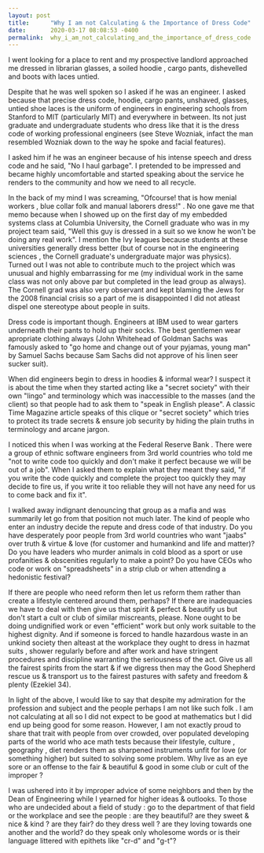 ```yaml
---
layout: post
title:      "Why I am not Calculating & the Importance of Dress Code"
date:       2020-03-17 08:08:53 -0400
permalink:  why_i_am_not_calculating_and_the_importance_of_dress_code
---
```


I went looking for a place to rent and my prospective landlord approached me dressed in librarian glasses, a soiled hoodie , cargo pants, dishevelled and boots with laces untied.

Despite that he was well spoken so I asked if he was an engineer. I asked because that precise dress code, hoodie, cargo pants, unshaved, glasses, untied shoe laces is the uniform of engineers in engineering schools from Stanford to MIT (particularly MIT) and everywhere in between. Its not just graduate and undergraduate students who dress like that it is the dress code of working professional engineers (see Steve Wozniak, infact the man resembled Wozniak down to the way he spoke and facial features).

I asked him if he was an engineer because of his intense speech and dress code and he said, "No I haul garbage". I pretended to be impressed and became highly uncomfortable and started speaking about the service he renders to the community and how we need to all recycle.

In the back of my mind I was screaming, "Ofcourse! that is how menial workers , blue collar folk and manual laborers dress!" . No one gave me that memo because when I showed up on the first day of my embedded systems class at Columbia University, the Cornell graduate who was in my project team said, "Well this guy is dressed in a suit so we know he won't be doing any real work". I mention the Ivy leagues because students at these universities generally dress better (but of course not in the engineering sciences , the Cornell graduate's undergraduate major was physics).  Turned out I was not able to contribute much to the project which was unusual and highly embarrassing for me (my individual work in the same class was not only above par but completed in the lead group as always). The Cornell grad was also very observant and kept blaming the Jews for the 2008 financial crisis so a part of me is disappointed I did not atleast dispel one stereotype about people in suits.

Dress code is important though. Engineers at IBM used to wear garters underneath their pants to hold up their socks. The best gentlemen wear apropriate clothing always (John Whitehead of Goldman Sachs was famously asked to "go home and change out of your pyjamas, young man" by Samuel Sachs because Sam Sachs did not approve of his linen seer sucker suit).

When did engineers begin to dress in hoodies & informal wear? I suspect it is about the time when they started acting like a "secret society" with their own "lingo" and terminology which was inaccessible to the masses (and the client) so that people had to ask them to "speak in English please". A classic Time Magazine article speaks of this clique or "secret society" which tries to protect its trade secrets & ensure job security by hiding the plain truths in terminology and arcane jargon.

I noticed this when I was working at the Federal Reserve Bank . There were a group of ethnic software engineers from 3rd world countries who told me "not to write code too quickly and don't make it perfect because we will be out of a job". When I asked them to explain what they meant they said, "if you write the code quickly and complete the project too quickly they may decide to fire us, if you write it too reliable they will not have any need for us to come back and fix it". 

I walked away indignant denouncing that group as a mafia and was summarily let go from that position not much later. The kind of people who enter an industry decide the repute and dress code of that industry. Do you have desperately poor people from 3rd world countries who want "jaabs" over truth & virtue & love (for customer and humankind and life and matter)? Do you have leaders who murder animals in cold blood as a sport or use profanities & obscenities regularly to make a point? Do you have CEOs who code or work on "spreadsheets" in a strip club or when attending a hedonistic festival? 

If there are people who need reform then let us reform them rather than create a lifestyle centered around them, perhaps? If there are inadequacies we have to deal with then give us that spirit & perfect & beautify us but don't start a cult or club of similar miscreants, please. None ought to be doing undignified work or even "efficient" work but only work suitable to the highest dignity. And if someone is forced to handle hazardous waste in an unkind society then alteast at the workplace they ought to dress in hazmat suits , shower regularly before and after work and have stringent procedures and discipline warranting the seriousness of the act. Give us all the fairest spirits from the start & if we digress then may the Good Shepherd rescue us & transport us to the fairest pastures with safety and freedom & plenty (Ezekiel 34).

In light of the above, I would like to say that despite my admiration for the profession and subject and the people perhaps I am not like such folk . I am not calculating at all so I did not expect to be good at mathematics but I did end up being good for some reason. However, I am not exactly proud to share that trait with people from over crowded, over populated developing parts of the world who ace math tests because their lifestyle, culture , geography , diet renders them as sharpened instruments unfit for love (or something higher) but suited to solving some problem.   Why live as an eye sore or an offense to the fair & beautiful & good in some club or cult of the improper ?

I was ushered into it by improper advice of some neighbors and then by the Dean of Engineering while I yearned for higher ideas & outlooks. To those who are undecided about a field of study : go to the department of that field or the workplace and see the people : are they beautiful? are they sweet & nice & kind ? are they fair? do they dress well ? are they loving towards one another and the world? do they speak only wholesome words or is their language littered with epithets like "cr-d" and "g-t"?



